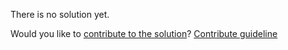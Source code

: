 
There is no solution yet.

Would you like to [contribute to the solution](https://github.com/BFEdev/BFE.dev-solutions/blob/main/quiz/equal-1_en.md)? [Contribute guideline](https://github.com/BFEdev/BFE.dev-solutions#how-to-contribute)
